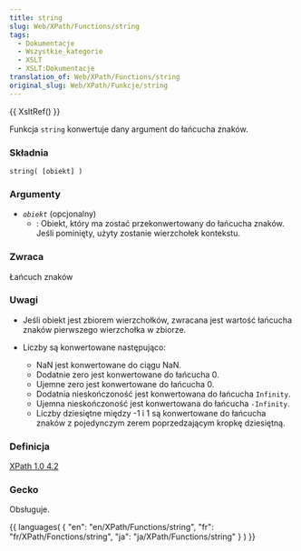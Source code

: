 ```yaml
---
title: string
slug: Web/XPath/Functions/string
tags:
  - Dokumentacje
  - Wszystkie_kategorie
  - XSLT
  - XSLT:Dokumentacje
translation_of: Web/XPath/Functions/string
original_slug: Web/XPath/Funkcje/string
---
```

{{ XsltRef() }}

Funkcja `string` konwertuje dany argument do łańcucha znaków.

### Składnia

    string( [obiekt] )

### Argumenty

- _`obiekt`_ (opcjonalny)
  - : Obiekt, który ma zostać przekonwertowany do łańcucha znaków. Jeśli pominięty, użyty zostanie wierzchołek kontekstu.

### Zwraca

Łańcuch znaków

### Uwagi

- Jeśli obiekt jest zbiorem wierzchołków, zwracana jest wartość łańcucha znaków pierwszego wierzchołka w zbiorze.
- Liczby są konwertowane następująco:

  - NaN jest konwertowane do ciągu NaN.
  - Dodatnie zero jest konwertowane do łańcucha 0.
  - Ujemne zero jest konwertowane do łańcucha 0.
  - Dodatnia nieskończoność jest konwertowana do łańcucha `Infinity`.
  - Ujemna nieskończoność jest konwertowana do łańcucha `-Infinity`.
  - Liczby dziesiętne między -1 i 1 są konwertowane do łańcucha znaków z pojedynczym zerem poprzedzającym kropkę dziesiętną.

### Definicja

[XPath 1.0 4.2](http://www.w3.org/TR/xpath#function-string)

### Gecko

Obsługuje.

{{ languages( { "en": "en/XPath/Functions/string", "fr": "fr/XPath/Fonctions/string", "ja": "ja/XPath/Functions/string" } ) }}
